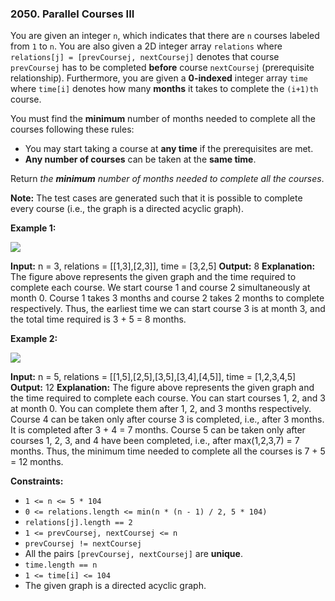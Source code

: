 ### 2050\. Parallel Courses III

You are given an integer `n`, which indicates that there are `n` courses labeled from `1` to `n`. You are also given a 2D integer array `relations` where `relations[j] = [prevCoursej, nextCoursej]` denotes that course `prevCoursej` has to be completed **before** course `nextCoursej` (prerequisite relationship). Furthermore, you are given a **0-indexed** integer array `time` where `time[i]` denotes how many **months** it takes to complete the `(i+1)th` course.

You must find the **minimum** number of months needed to complete all the courses following these rules:

*   You may start taking a course at **any time** if the prerequisites are met.
*   **Any number of courses** can be taken at the **same time**.

Return _the **minimum** number of months needed to complete all the courses_.

**Note:** The test cases are generated such that it is possible to complete every course (i.e., the graph is a directed acyclic graph).

**Example 1:**

**![](https://assets.leetcode.com/uploads/2021/10/07/ex1.png)**

**Input:** n = 3, relations = \[\[1,3\],\[2,3\]\], time = \[3,2,5\]
**Output:** 8
**Explanation:** The figure above represents the given graph and the time required to complete each course. 
We start course 1 and course 2 simultaneously at month 0.
Course 1 takes 3 months and course 2 takes 2 months to complete respectively.
Thus, the earliest time we can start course 3 is at month 3, and the total time required is 3 + 5 = 8 months.

**Example 2:**

**![](https://assets.leetcode.com/uploads/2021/10/07/ex2.png)**

**Input:** n = 5, relations = \[\[1,5\],\[2,5\],\[3,5\],\[3,4\],\[4,5\]\], time = \[1,2,3,4,5\]
**Output:** 12
**Explanation:** The figure above represents the given graph and the time required to complete each course.
You can start courses 1, 2, and 3 at month 0.
You can complete them after 1, 2, and 3 months respectively.
Course 4 can be taken only after course 3 is completed, i.e., after 3 months. It is completed after 3 + 4 = 7 months.
Course 5 can be taken only after courses 1, 2, 3, and 4 have been completed, i.e., after max(1,2,3,7) = 7 months.
Thus, the minimum time needed to complete all the courses is 7 + 5 = 12 months.

**Constraints:**

*   `1 <= n <= 5 * 104`
*   `0 <= relations.length <= min(n * (n - 1) / 2, 5 * 104)`
*   `relations[j].length == 2`
*   `1 <= prevCoursej, nextCoursej <= n`
*   `prevCoursej != nextCoursej`
*   All the pairs `[prevCoursej, nextCoursej]` are **unique**.
*   `time.length == n`
*   `1 <= time[i] <= 104`
*   The given graph is a directed acyclic graph.
